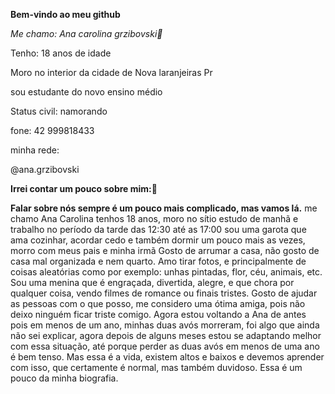 **Bem-vindo ao meu github**

_Me chamo: Ana carolina grzibovski👧_

Tenho: 18 anos de idade

Moro no interior da cidade de Nova laranjeiras Pr

sou estudante do novo ensino médio 

Status civil: namorando

fone: 42 999818433

minha rede:

@ana.grzibovski

**Irrei contar um pouco sobre mim:🥰**

**Falar sobre nós sempre é um pouco mais complicado, mas vamos lá.**
me chamo Ana Carolina tenhos 18 anos, moro no sítio estudo de manhã e trabalho no período da tarde das 12:30 até as 17:00
sou uma garota que ama cozinhar, acordar cedo e também dormir um pouco mais as vezes, morro com meus pais e minha irmã 
Gosto de arrumar a casa, não gosto de casa mal organizada e nem quarto.
Amo tirar fotos, e principalmente de coisas aleatórias como por exemplo: unhas pintadas, flor, céu, animais, etc.
Sou uma menina que é engraçada, divertida, alegre, e que chora por qualquer coisa, vendo filmes de romance ou finais tristes.
Gosto de ajudar as pessoas com o que posso, me considero uma ótima amiga, pois não deixo ninguém ficar triste comigo.
 Agora estou voltando a Ana de antes pois em menos de um ano, minhas duas avós morreram, foi algo que ainda não sei explicar, agora depois de alguns meses estou se adaptando melhor com essa situação, até  porque perder as duas avós em menos de uma ano é bem tenso.
Mas essa é a vida, existem altos e baixos e devemos aprender com isso, que certamente é normal, mas também duvidoso.
 Essa é um pouco da minha biografia. 

